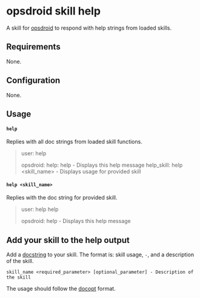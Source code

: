 # opsdroid skill help

A skill for [opsdroid](https://github.com/opsdroid/opsdroid) to respond with help strings from loaded skills.

## Requirements

None.

## Configuration

None.

## Usage

#### `help`

Replies with all doc strings from loaded skill functions.

> user: help
>
> opsdroid:
help: help - Displays this help message
help_skill: help <skill_name> - Displays usage for provided skill

#### `help <skill_name>`

Replies with the doc string for provided skill.

> user: help help
>
> opsdroid: help - Displays this help message

## Add your skill to the help output

Add a [docstring](https://www.python.org/dev/peps/pep-0257/) to your skill. The format is: skill usage, `-`, and a description of the skill.

```
skill_name <required_parameter> [optional_parameter] - Description of the skill
```

The usage should follow the [docopt](http://docopt.org/) format.
